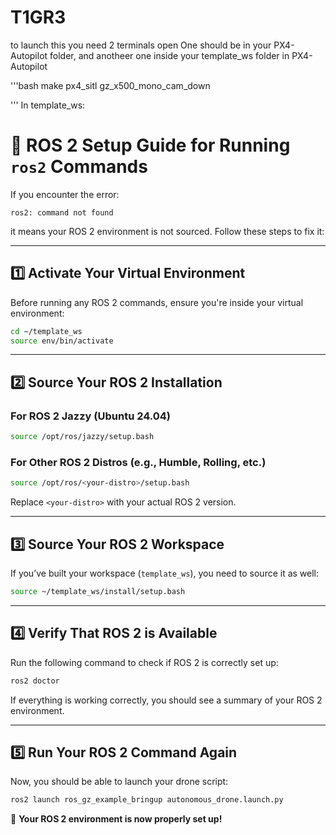 # T1GR3
to launch this you need 2 terminals open
One should be in your PX4-Autopilot folder, and anotheer one inside your template_ws folder
in PX4-Autopilot

'''bash
make px4_sitl gz_x500_mono_cam_down

'''
In template_ws:

# 📌 ROS 2 Setup Guide for Running `ros2` Commands

If you encounter the error:

```
ros2: command not found
```

it means your ROS 2 environment is not sourced. Follow these steps to fix it:

---

## **1️⃣ Activate Your Virtual Environment**
Before running any ROS 2 commands, ensure you're inside your virtual environment:

```bash
cd ~/template_ws
source env/bin/activate
```

---

## **2️⃣ Source Your ROS 2 Installation**
### **For ROS 2 Jazzy (Ubuntu 24.04)**
```bash
source /opt/ros/jazzy/setup.bash
```

### **For Other ROS 2 Distros (e.g., Humble, Rolling, etc.)**
```bash
source /opt/ros/<your-distro>/setup.bash
```
Replace `<your-distro>` with your actual ROS 2 version.

---

## **3️⃣ Source Your ROS 2 Workspace**
If you’ve built your workspace (`template_ws`), you need to source it as well:

```bash
source ~/template_ws/install/setup.bash
```

---

## **4️⃣ Verify That ROS 2 is Available**
Run the following command to check if ROS 2 is correctly set up:

```bash
ros2 doctor
```

If everything is working correctly, you should see a summary of your ROS 2 environment.

---

## **5️⃣ Run Your ROS 2 Command Again**
Now, you should be able to launch your drone script:

```bash
ros2 launch ros_gz_example_bringup autonomous_drone.launch.py
```

🚀 **Your ROS 2 environment is now properly set up!**

